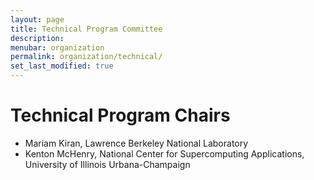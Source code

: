```yaml
---
layout: page
title: Technical Program Committee
description: 
menubar: organization
permalink: organization/technical/
set_last_modified: true
---
```


# Technical Program Chairs

- Mariam Kiran, Lawrence Berkeley National Laboratory
- Kenton McHenry, National Center for Supercomputing Applications, University of Illinois Urbana-Champaign
